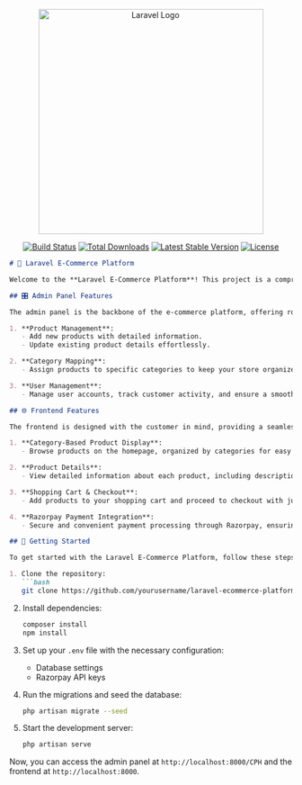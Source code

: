 <p align="center"><a href="https://laravel.com" target="_blank"><img src="https://raw.githubusercontent.com/laravel/art/master/logo-lockup/5%20SVG/2%20CMYK/1%20Full%20Color/laravel-logolockup-cmyk-red.svg" width="400" alt="Laravel Logo"></a></p>

<p align="center">
<a href="https://github.com/laravel/framework/actions"><img src="https://github.com/laravel/framework/workflows/tests/badge.svg" alt="Build Status"></a>
<a href="https://packagist.org/packages/laravel/framework"><img src="https://img.shields.io/packagist/dt/laravel/framework" alt="Total Downloads"></a>
<a href="https://packagist.org/packages/laravel/framework"><img src="https://img.shields.io/packagist/v/laravel/framework" alt="Latest Stable Version"></a>
<a href="https://packagist.org/packages/laravel/framework"><img src="https://img.shields.io/packagist/l/laravel/framework" alt="License"></a>
</p>



```markdown
# 🛒 Laravel E-Commerce Platform

Welcome to the **Laravel E-Commerce Platform**! This project is a comprehensive e-commerce solution built with Laravel, featuring both an admin panel and a user-friendly frontend. Whether you're managing your products or browsing as a customer, this platform has you covered.

## 🎛️ Admin Panel Features

The admin panel is the backbone of the e-commerce platform, offering robust management capabilities:

1. **Product Management**: 
   - Add new products with detailed information.
   - Update existing product details effortlessly.

2. **Category Mapping**: 
   - Assign products to specific categories to keep your store organized.

3. **User Management**: 
   - Manage user accounts, track customer activity, and ensure a smooth shopping experience.

## 🌐 Frontend Features

The frontend is designed with the customer in mind, providing a seamless shopping experience:

1. **Category-Based Product Display**:
   - Browse products on the homepage, organized by categories for easy navigation.

2. **Product Details**:
   - View detailed information about each product, including descriptions, prices, and images.

3. **Shopping Cart & Checkout**:
   - Add products to your shopping cart and proceed to checkout with just a few clicks.

4. **Razorpay Payment Integration**:
   - Secure and convenient payment processing through Razorpay, ensuring a smooth checkout experience.

## 🚀 Getting Started

To get started with the Laravel E-Commerce Platform, follow these steps:

1. Clone the repository:
   ```bash
   git clone https://github.com/yourusername/laravel-ecommerce-platform.git
   ```

2. Install dependencies:
   ```bash
   composer install
   npm install
   ```

3. Set up your `.env` file with the necessary configuration:
   - Database settings
   - Razorpay API keys

4. Run the migrations and seed the database:
   ```bash
   php artisan migrate --seed
   ```

5. Start the development server:
   ```bash
   php artisan serve
   ```

Now, you can access the admin panel at `http://localhost:8000/CPH` and the frontend at `http://localhost:8000`.
